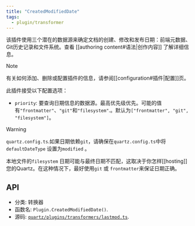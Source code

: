 ```yaml
---
title: "CreatedModifiedDate"
tags:
  - plugin/transformer
---
```


该插件使用三个潜在的数据源来确定文档的创建、修改和发布日期：前端元数据、Git历史记录和文件系统。查看 [[authoring content#语法|创作内容]] 了解详细信息。

> [!note]
> 有关如何添加、删除或配置插件的信息，请参阅[[configuration#插件|配置]]页。

此插件接受以下配置选项：

- `priority`: 要查询日期信息的数据源。最高优先级优先。可能的值有`"frontmatter"`、`"git"`和`"filesystem"`.。默认为`["frontmatter", "git", "filesystem"]`。

> [!warning]
> `quartz.config.ts`.如果日期依赖`git`，请确保在`quartz.config.ts`中将`defaultDateType` 设置为`modified` 。
>
> 本地文件的`filesystem` 日期可能与最终日期不匹配，这取决于你怎样[[hosting]]您的Quartz。在这种情况下，最好使用`git` 或 `frontmatter`来保证日期正确。

## API

- 分类: 转换器
- 函数名: `Plugin.CreatedModifiedDate()`.
- 源码: [`quartz/plugins/transformers/lastmod.ts`](https://github.com/jackyzha0/quartz/blob/v4/quartz/plugins/transformers/lastmod.ts).
